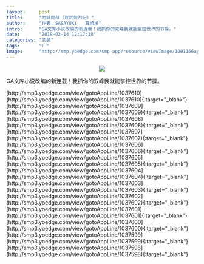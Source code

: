 ```yaml
---
layout:     post
title:      "为妹而战（百武装战记）"
author:     "作者：SASAYUKi   箕崎准"
intro:      "GA文库小说改编的新连载！我抓你的双峰我就能掌控世界的节操。"
date:       "2018-02-14 12:17:18"
categories: "武装"
tags:       "）"
image:      "http://smp.yoedge.com/smp-app/resource/viewImage/1001166appline.png"
---
```

<div style="text-align: center">
<p><img src="http://smp.yoedge.com/smp-app/resource/viewImage/1001166appline.png"/></p>
</div>
<p class="post-meta">
<span>GA文库小说改编的新连载！我抓你的双峰我就能掌控世界的节操。</span>
</p>
[http://smp3.yoedge.com/view/gotoAppLine/1037610](http://smp3.yoedge.com/view/gotoAppLine/1037610){:target="_blank"}
[http://smp3.yoedge.com/view/gotoAppLine/1037609](http://smp3.yoedge.com/view/gotoAppLine/1037609){:target="_blank"}
[http://smp3.yoedge.com/view/gotoAppLine/1037608](http://smp3.yoedge.com/view/gotoAppLine/1037608){:target="_blank"}
[http://smp3.yoedge.com/view/gotoAppLine/1037607](http://smp3.yoedge.com/view/gotoAppLine/1037607){:target="_blank"}
[http://smp3.yoedge.com/view/gotoAppLine/1037606](http://smp3.yoedge.com/view/gotoAppLine/1037606){:target="_blank"}
[http://smp3.yoedge.com/view/gotoAppLine/1037605](http://smp3.yoedge.com/view/gotoAppLine/1037605){:target="_blank"}
[http://smp3.yoedge.com/view/gotoAppLine/1037604](http://smp3.yoedge.com/view/gotoAppLine/1037604){:target="_blank"}
[http://smp3.yoedge.com/view/gotoAppLine/1037603](http://smp3.yoedge.com/view/gotoAppLine/1037603){:target="_blank"}
[http://smp3.yoedge.com/view/gotoAppLine/1037602](http://smp3.yoedge.com/view/gotoAppLine/1037602){:target="_blank"}
[http://smp3.yoedge.com/view/gotoAppLine/1037601](http://smp3.yoedge.com/view/gotoAppLine/1037601){:target="_blank"}
[http://smp3.yoedge.com/view/gotoAppLine/1037600](http://smp3.yoedge.com/view/gotoAppLine/1037600){:target="_blank"}
[http://smp3.yoedge.com/view/gotoAppLine/1037599](http://smp3.yoedge.com/view/gotoAppLine/1037599){:target="_blank"}
[http://smp3.yoedge.com/view/gotoAppLine/1037598](http://smp3.yoedge.com/view/gotoAppLine/1037598){:target="_blank"}


